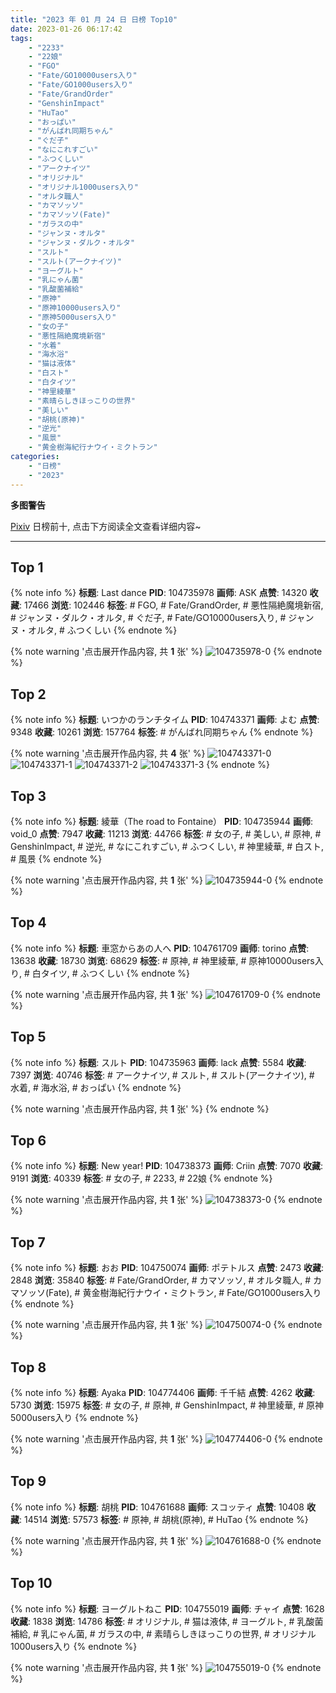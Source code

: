 ```yaml
---
title: "2023 年 01 月 24 日 日榜 Top10"
date: 2023-01-26 06:17:42
tags:
    - "2233"
    - "22娘"
    - "FGO"
    - "Fate/GO10000users入り"
    - "Fate/GO1000users入り"
    - "Fate/GrandOrder"
    - "GenshinImpact"
    - "HuTao"
    - "おっぱい"
    - "がんばれ同期ちゃん"
    - "ぐだ子"
    - "なにこれすごい"
    - "ふつくしい"
    - "アークナイツ"
    - "オリジナル"
    - "オリジナル1000users入り"
    - "オルタ職人"
    - "カマソッソ"
    - "カマソッソ(Fate)"
    - "ガラスの中"
    - "ジャンヌ・オルタ"
    - "ジャンヌ・ダルク・オルタ"
    - "スルト"
    - "スルト(アークナイツ)"
    - "ヨーグルト"
    - "乳にゃん菌"
    - "乳酸菌補給"
    - "原神"
    - "原神10000users入り"
    - "原神5000users入り"
    - "女の子"
    - "悪性隔絶魔境新宿"
    - "水着"
    - "海水浴"
    - "猫は液体"
    - "白スト"
    - "白タイツ"
    - "神里綾華"
    - "素晴らしきほっこりの世界"
    - "美しい"
    - "胡桃(原神)"
    - "逆光"
    - "風景"
    - "黄金樹海紀行ナウイ・ミクトラン"
categories:
    - "日榜"
    - "2023"
---
```


<i class="fa fa-triangle-exclamation"></i>**多图警告**<i class="fa fa-triangle-exclamation"></i>

[Pixiv](https://www.pixiv.net/) 日榜前十, 点击下方阅读全文查看详细内容~

<!-- more -->

---

## Top 1

{% note info %}
**标题**: Last dance
**PID**: 104735978 **画师**: ASK
**点赞**: 14320 **收藏**: 17466 **浏览**: 102446
**标签**: # FGO, # Fate/GrandOrder, # 悪性隔絶魔境新宿, # ジャンヌ・ダルク・オルタ, # ぐだ子, # Fate/GO10000users入り, # ジャンヌ・オルタ, # ふつくしい
{% endnote %}

{% note warning '点击展开作品内容, 共 **1** 张' %}
![104735978-0](https://i.pixiv.re/img-original/img/2023/01/23/00/00/47/104735978_p0.png)
{% endnote %}

## Top 2

{% note info %}
**标题**: いつかのランチタイム
**PID**: 104743371 **画师**: よむ
**点赞**: 9348 **收藏**: 10261 **浏览**: 157764
**标签**: # がんばれ同期ちゃん
{% endnote %}

{% note warning '点击展开作品内容, 共 **4** 张' %}
![104743371-0](https://i.pixiv.re/img-original/img/2023/01/23/08/18/30/104743371_p0.png)
![104743371-1](https://i.pixiv.re/img-original/img/2023/01/23/08/18/30/104743371_p1.png)
![104743371-2](https://i.pixiv.re/img-original/img/2023/01/23/08/18/30/104743371_p2.png)
![104743371-3](https://i.pixiv.re/img-original/img/2023/01/23/08/18/30/104743371_p3.png)
{% endnote %}

## Top 3

{% note info %}
**标题**: 綾華（The road to Fontaine）
**PID**: 104735944 **画师**: void_0
**点赞**: 7947 **收藏**: 11213 **浏览**: 44766
**标签**: # 女の子, # 美しい, # 原神, # GenshinImpact, # 逆光, # なにこれすごい, # ふつくしい, # 神里綾華, # 白スト, # 風景
{% endnote %}

{% note warning '点击展开作品内容, 共 **1** 张' %}
![104735944-0](https://i.pixiv.re/img-original/img/2023/01/23/00/00/34/104735944_p0.jpg)
{% endnote %}

## Top 4

{% note info %}
**标题**: 車窓からあの人へ
**PID**: 104761709 **画师**: torino
**点赞**: 13638 **收藏**: 18730 **浏览**: 68629
**标签**: # 原神, # 神里綾華, # 原神10000users入り, # 白タイツ, # ふつくしい
{% endnote %}

{% note warning '点击展开作品内容, 共 **1** 张' %}
![104761709-0](https://i.pixiv.re/img-original/img/2023/01/24/00/00/35/104761709_p0.jpg)
{% endnote %}

## Top 5

{% note info %}
**标题**: スルト
**PID**: 104735963 **画师**: lack
**点赞**: 5584 **收藏**: 7397 **浏览**: 40746
**标签**: # アークナイツ, # スルト, # スルト(アークナイツ), # 水着, # 海水浴, # おっぱい
{% endnote %}

{% note warning '点击展开作品内容, 共 **1** 张' %}
{% endnote %}

## Top 6

{% note info %}
**标题**: New year!
**PID**: 104738373 **画师**: Criin
**点赞**: 7070 **收藏**: 9191 **浏览**: 40339
**标签**: # 女の子, # 2233, # 22娘
{% endnote %}

{% note warning '点击展开作品内容, 共 **1** 张' %}
![104738373-0](https://i.pixiv.re/img-original/img/2023/01/23/01/11/11/104738373_p0.jpg)
{% endnote %}

## Top 7

{% note info %}
**标题**: おお
**PID**: 104750074 **画师**: ポテトルス
**点赞**: 2473 **收藏**: 2848 **浏览**: 35840
**标签**: # Fate/GrandOrder, # カマソッソ, # オルタ職人, # カマソッソ(Fate), # 黄金樹海紀行ナウイ・ミクトラン, # Fate/GO1000users入り
{% endnote %}

{% note warning '点击展开作品内容, 共 **1** 张' %}
![104750074-0](https://i.pixiv.re/img-original/img/2023/01/23/16/47/25/104750074_p0.jpg)
{% endnote %}

## Top 8

{% note info %}
**标题**: Ayaka
**PID**: 104774406 **画师**: 千千結
**点赞**: 4262 **收藏**: 5730 **浏览**: 15975
**标签**: # 女の子, # 原神, # GenshinImpact, # 神里綾華, # 原神5000users入り
{% endnote %}

{% note warning '点击展开作品内容, 共 **1** 张' %}
![104774406-0](https://i.pixiv.re/img-original/img/2023/01/24/15/59/49/104774406_p0.jpg)
{% endnote %}

## Top 9

{% note info %}
**标题**: 胡桃
**PID**: 104761688 **画师**: スコッティ
**点赞**: 10408 **收藏**: 14514 **浏览**: 57573
**标签**: # 原神, # 胡桃(原神), # HuTao
{% endnote %}

{% note warning '点击展开作品内容, 共 **1** 张' %}
![104761688-0](https://i.pixiv.re/img-original/img/2023/01/24/00/00/29/104761688_p0.jpg)
{% endnote %}

## Top 10

{% note info %}
**标题**: ヨーグルトねこ
**PID**: 104755019 **画师**: チャイ
**点赞**: 1628 **收藏**: 1838 **浏览**: 14786
**标签**: # オリジナル, # 猫は液体, # ヨーグルト, # 乳酸菌補給, # 乳にゃん菌, # ガラスの中, # 素晴らしきほっこりの世界, # オリジナル1000users入り
{% endnote %}

{% note warning '点击展开作品内容, 共 **1** 张' %}
![104755019-0](https://i.pixiv.re/img-original/img/2023/01/23/20/30/01/104755019_p0.png)
{% endnote %}
